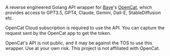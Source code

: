 A reverse engineered Golang API wrapper for [Baye](https://twitter.com/waylybaye)'s [OpenCat](https://opencat.app), which provides access to GPT3.5, GPT4, Claude, Gemini, Dall-E, StableDiffusion etc.

OpenCat Cloud subscription is required to use the API. You can capture the request sent by the OpenCat app to get the token.

OpenCat's API is not public, and it may be against the TOS to use this wrapper. Use at your own risk.
This project is not affiliated with OpenCat.
